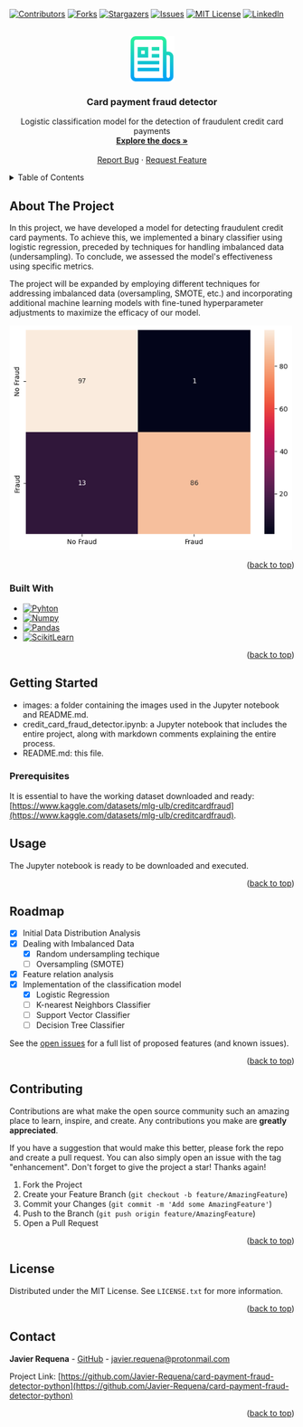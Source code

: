 <a name="readme-top"></a>

<!-- PROJECT SHIELDS -->
<!--
*** I'm using markdown "reference style" links for readability.
*** Reference links are enclosed in brackets [ ] instead of parentheses ( ).
*** See the bottom of this document for the declaration of the reference variables
*** for contributors-url, forks-url, etc. This is an optional, concise syntax you may use.
*** https://www.markdownguide.org/basic-syntax/#reference-style-links
-->
[![Contributors][contributors-shield]][contributors-url]
[![Forks][forks-shield]][forks-url]
[![Stargazers][stars-shield]][stars-url]
[![Issues][issues-shield]][issues-url]
[![MIT License][license-shield]][license-url]
[![LinkedIn][linkedin-shield]][linkedin-url]



<!-- PROJECT LOGO -->
<br />
<div align="center">
  <a href="https://github.com/Javier-Requena/card-payment-fraud-detector-python">
    <img src="images/logo.png" alt="Logo" width="80" height="80">
  </a>

<h3 align="center">Card payment fraud detector</h3>

  <p align="center">
    Logistic classification model for the detection of fraudulent credit card payments
    <br />
    <a href="https://github.com/Javier-Requena/card-payment-fraud-detector-python"><strong>Explore the docs »</strong></a>
    <br />
    <br />
    <a href="https://github.com/Javier-Requena/card-payment-fraud-detector-python/issues">Report Bug</a>
    ·
    <a href="https://github.com/Javier-Requena/card-payment-fraud-detector-python/issues">Request Feature</a>
  </p>
</div>



<!-- TABLE OF CONTENTS -->
<details>
  <summary>Table of Contents</summary>
  <ol>
    <li>
      <a href="#about-the-project">About The Project</a>
      <ul>
        <li><a href="#built-with">Built With</a></li>
      </ul>
    </li>
    <li>
      <a href="#getting-started">Getting Started</a>
      <ul>
        <li><a href="#prerequisites">Prerequisites</a></li>
      </ul>
    </li>
    <li><a href="#usage">Usage</a></li>
    <li><a href="#roadmap">Roadmap</a></li>
    <li><a href="#contributing">Contributing</a></li>
    <li><a href="#license">License</a></li>
    <li><a href="#contact">Contact</a></li>
  </ol>
</details>



<!-- ABOUT THE PROJECT -->
## About The Project

In this project, we have developed a model for detecting fraudulent credit card payments. To achieve this, we implemented a binary classifier using logistic regression, preceded by techniques for handling imbalanced data (undersampling). To conclude, we assessed the model's effectiveness using specific metrics.

The project will be expanded by employing different techniques for addressing imbalanced data (oversampling, SMOTE, etc.) and incorporating additional machine learning models with fine-tuned hyperparameter adjustments to maximize the efficacy of our model.

<img src="images/graph.png" alt="Logo" width="500">

<p align="right">(<a href="#readme-top">back to top</a>)</p>



### Built With

* [![Pyhton][Python]][Python-url]
* [![Numpy][Numpy]][Numpy-url]
* [![Pandas][Pandas]][Pandas-url]
* [![ScikitLearn][Scikit]][Scikit-url]

<p align="right">(<a href="#readme-top">back to top</a>)</p>



<!-- GETTING STARTED -->
## Getting Started

- images: a folder containing the images used in the Jupyter notebook and README.md.
- credit_card_fraud_detector.ipynb: a Jupyter notebook that includes the entire project, along with markdown comments explaining the entire process.
- README.md: this file.

### Prerequisites

It is essential to have the working dataset downloaded and ready: [https://www.kaggle.com/datasets/mlg-ulb/creditcardfraud](https://www.kaggle.com/datasets/mlg-ulb/creditcardfraud).

<!-- USAGE EXAMPLES -->
## Usage

The Jupyter notebook is ready to be downloaded and executed.

<p align="right">(<a href="#readme-top">back to top</a>)</p>



<!-- ROADMAP -->
## Roadmap

- [x] Initial Data Distribution Analysis
- [x] Dealing with Imbalanced Data
    - [x] Random undersampling techique
    - [ ] Oversampling (SMOTE)
- [x] Feature relation analysis
- [x] Implementation of the classification model
    - [x] Logistic Regression
    - [ ] K-nearest Neighbors Classifier
    - [ ] Support Vector Classifier
    - [ ] Decision Tree Classifier

See the [open issues](https://github.com/Javier-Requena/card-payment-fraud-detector-python/issues) for a full list of proposed features (and known issues).

<p align="right">(<a href="#readme-top">back to top</a>)</p>



<!-- CONTRIBUTING -->
## Contributing

Contributions are what make the open source community such an amazing place to learn, inspire, and create. Any contributions you make are **greatly appreciated**.

If you have a suggestion that would make this better, please fork the repo and create a pull request. You can also simply open an issue with the tag "enhancement".
Don't forget to give the project a star! Thanks again!

1. Fork the Project
2. Create your Feature Branch (`git checkout -b feature/AmazingFeature`)
3. Commit your Changes (`git commit -m 'Add some AmazingFeature'`)
4. Push to the Branch (`git push origin feature/AmazingFeature`)
5. Open a Pull Request

<p align="right">(<a href="#readme-top">back to top</a>)</p>



<!-- LICENSE -->
## License

Distributed under the MIT License. See `LICENSE.txt` for more information.

<p align="right">(<a href="#readme-top">back to top</a>)</p>



<!-- CONTACT -->
## Contact

**Javier Requena** - [GitHub](https://github.com/Javier-Requena) - javier.requena@protonmail.com

Project Link: [https://github.com/Javier-Requena/card-payment-fraud-detector-python](https://github.com/Javier-Requena/card-payment-fraud-detector-python)

<p align="right">(<a href="#readme-top">back to top</a>)</p>

<!-- MARKDOWN LINKS & IMAGES -->
<!-- https://www.markdownguide.org/basic-syntax/#reference-style-links -->
[contributors-shield]: https://img.shields.io/github/contributors/Javier-Requena/card-payment-fraud-detector-python.svg?style=for-the-badge
[contributors-url]: https://github.com/Javier-Requena/card-payment-fraud-detector-python/graphs/contributors
[forks-shield]: https://img.shields.io/github/forks/Javier-Requena/card-payment-fraud-detector-python.svg?style=for-the-badge
[forks-url]: https://github.com/Javier-Requena/card-payment-fraud-detector-python/forks
[stars-shield]: https://img.shields.io/github/stars/Javier-Requena/card-payment-fraud-detector-python.svg?style=for-the-badge
[stars-url]: https://github.com/Javier-Requena/card-payment-fraud-detector-python/stargazers
[issues-shield]: https://img.shields.io/github/issues/Javier-Requena/card-payment-fraud-detector-python.svg?style=for-the-badge
[issues-url]: https://github.com/Javier-Requena/card-payment-fraud-detector-python/issues
[license-shield]: https://img.shields.io/github/license/Javier-Requena/card-payment-fraud-detector-python.svg?style=for-the-badge
[license-url]: https://github.com/Javier-Requena/card-payment-fraud-detector-python/blob/main/LICENSE
[linkedin-shield]: https://img.shields.io/badge/-LinkedIn-black.svg?style=for-the-badge&logo=linkedin&colorB=555
[linkedin-url]: https://www.linkedin.com/in/javier-requena-gonzalez/
[graph]: images/graph.png
[Python]: https://img.shields.io/badge/Python-blue?style=for-the-badge&logo=python&logoColor=yellow
[Python-url]: https://www.python.org/
[Numpy]: https://img.shields.io/badge/Numpy-8198DF?style=for-the-badge&logo=numpy&logoColor=091A4F
[Numpy-url]: https://numpy.org/
[Pandas]: https://img.shields.io/badge/Pandas-606060?style=for-the-badge&logo=pandas&logoColor=white
[Pandas-url]: https://pandas.pydata.org/
[Scikit]: https://img.shields.io/badge/Scikit_Learn-373737?style=for-the-badge&logo=scikitlearn&logoColor=orange
[Scikit-url]: https://scikit-learn.org/stable/

